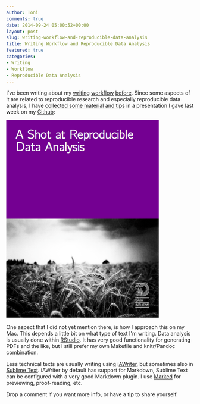 ```yaml
---
author: Toni
comments: true
date: 2014-09-24 05:00:52+00:00
layout: post
slug: writing-workflow-and-reproducible-data-analysis
title: Writing Workflow and Reproducible Data Analysis
featured: true
categories:
- Writing
- Workflow
- Reproducible Data Analysis
---
```


I've been writing about my [writing](http://www.data-intuitive.com/2013/06/writing-workflow-markdown-pandoc-latex-and-the-likes/) [workflow](http://www.data-intuitive.com/2013/10/activity-monitoring-from-smartphone-sensor-data-in-a-new-layout/) [before](http://www.data-intuitive.com/2014/07/publishing-html-presentations-on-github/). Since some aspects of it are related to reproducible research and especially reproducible data analysis, I have [collected some material and tips](https://github.com/tverbeiren/ReproducibleDataAnalysis) in a presentation I gave last week on my [Github](https://github.com/tverbeiren):

[![RR](/images/RR.png)](https://github.com/tverbeiren/ReproducibleDataAnalysis)

One aspect that I did not yet mention there, is how I approach this on my Mac. This depends a little bit on what type of text I'm writing. Data analysis is usually done within [RStudio](http://www.rstudio.com/). It has very good functionality for generating PDFs and the like, but I still prefer my own Makefile and knitr/Pandoc combination.

Less technical texts are usually writing using i[AWriter](http://www.iawriter.com/mac/), but sometimes also in [Sublime Text](http://www.sublimetext.com/). iAWriter by default has support for Markdown, Sublime Text can be configured with a very good Markdown plugin. I use [Marked](http://marked2app.com/) for previewing, proof-reading, etc.

Drop a comment if you want more info, or have a tip to share yourself.
